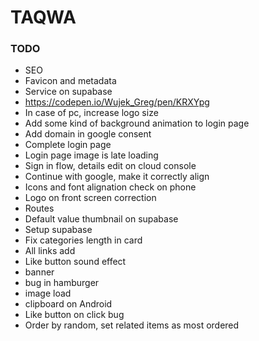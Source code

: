 # TAQWA

### TODO

- SEO
- Favicon and metadata
- Service on supabase
- https://codepen.io/Wujek_Greg/pen/KRXYpg
- In case of pc, increase logo size
- Add some kind of background animation to login page
- Add domain in google consent
- Complete login page
- Login page image is late loading
- Sign in flow, details edit on cloud console
- Continue with google, make it correctly align
- Icons and font alignation check on phone
- Logo on front screen correction
- Routes
- Default value thumbnail on supabase
- Setup supabase
- Fix categories length in card
- All links add
- Like button sound effect
- banner
- bug in hamburger
- image load
- clipboard on Android
- Like button on click bug
- Order by random, set related items as most ordered
